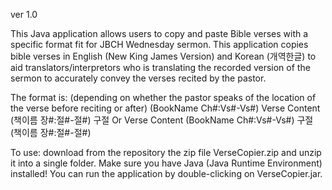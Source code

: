 ver 1.0

This Java application allows users to copy and paste Bible verses with a specific format fit for JBCH Wednesday sermon.
This application copies bible verses in English (New King James Version) and Korean (개역한글) to aid translators/interpretors who is translating the recorded version of the sermon to accurately convey the verses recited by the pastor.

The format is: (depending on whether the pastor speaks of the location of the verse before reciting or after)
(BookName Ch#:Vs#-Vs#) Verse Content
(책이름 장#:절#-절#) 구절
Or
Verse Content (BookName Ch#:Vs#-Vs#)
구절 (책이름 장#:절#-절#)


To use:
download from the repository the zip file VerseCopier.zip and unzip it into a single folder. Make sure you have Java (Java Runtime Environment) installed! You can run the application by double-clicking on VerseCopier.jar.
